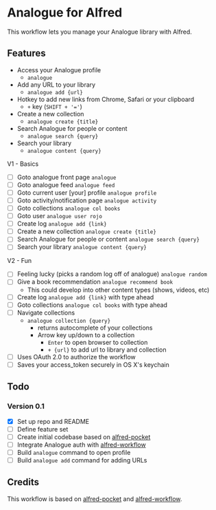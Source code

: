 Analogue for Alfred
==============

This workflow lets you manage your Analogue library with Alfred.

## Features
- Access your Analogue profile
  - `analogue`
- Add any URL to your library
  - `analogue add {url}`
- Hotkey to add new links from Chrome, Safari or your clipboard 
  - `+` key (`SHIFT + '='`)
- Create a new collection 
  - `analogue create {title}`
- Search Analogue for people or content
  - `analogue search {query}`
- Search your library
  - `analogue content {query}`

V1 - Basics
- [ ] Goto analogue front page `analogue`
- [ ] Goto analogue feed `analogue feed`
- [ ] Goto current user [your] profile `analogue profile`
- [ ] Goto activity/notification page `analogue activity`
- [ ] Goto collections `analogue col books`
- [ ] Goto user `analogue user rojo`
- [ ] Create log `analogue add {link}`
- [ ] Create a new collection `analogue create {title}`
- [ ] Search Analogue for people or content `analogue search {query}`
- [ ] Search your library `analogue content {query}`

V2 - Fun

- [ ] Feeling lucky (picks a random log off of analogue) `analogue random`
- [ ] Give a book recommendation `analogue recommend book`
    - This could develop into other content types (shows, videos, etc)
- [ ] Create log `analogue add {link}` with type ahead
- [ ] Goto collections `analogue col books` with type ahead
- [ ] Navigate collections
  - `analogue collection {query}`
    - returns autocomplete of your collections
    - Arrow key up/down to a collection
      - `Enter` to open browser to collection
      - `+ {url}` to add url to library and collection
- [ ] Uses OAuth 2.0 to authorize the workflow
- [ ] Saves your access_token securely in OS X's keychain

## Todo

### Version 0.1
- [x] Set up repo and README
- [ ] Define feature set
- [ ] Create initial codebase based on [alfred-pocket](https://github.com/fniephaus/alfred-pocket)
- [ ] Integrate Analogue auth with [alfred-workflow](https://github.com/deanishe/alfred-workflow)
- [ ] Build `analogue` command to open profile
- [ ] Build `analogue add` command for adding URLs

## Credits

This workflow is based on [alfred-pocket](https://github.com/fniephaus/alfred-pocket) and [alfred-workflow](https://github.com/deanishe/alfred-workflow).
